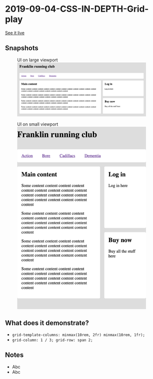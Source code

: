 # 2019-09-04-CSS-IN-DEPTH-Grid-play

[See it live](https://jfhector.github.io/cheat-sheets/code_examples/2019-09-04-CSS-IN-DEPTH-Grid-play/)

## Snapshots

<figure>
  <figcaption>UI on large viewport</figcaption>
  <img src="./snapshots/s01.png">
</figure>

<figure>
  <figcaption>UI on small viewport</figcaption>
  <img src="./snapshots/s02.png">
</figure>

## What does it demonstrate?

* `grid-template-columns: minmax(10rem, 2fr) minmax(10rem, 1fr);`
* `grid-column: 1 / 3; grid-row: span 2;`

## Notes

* Abc
* Abc
